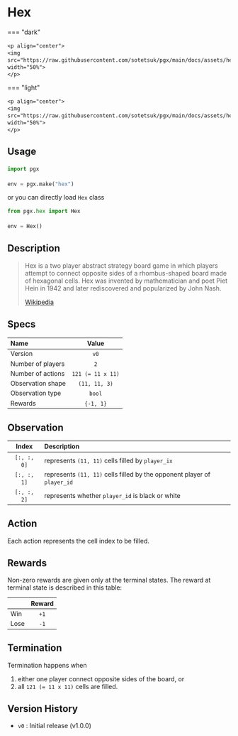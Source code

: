# Hex

=== "dark" 

    <p align="center">
    <img src="https://raw.githubusercontent.com/sotetsuk/pgx/main/docs/assets/hex_dark.gif" width="50%">
    </p>

=== "light" 

    <p align="center">
    <img src="https://raw.githubusercontent.com/sotetsuk/pgx/main/docs/assets/hex_light.gif" width="50%">
    </p>


## Usage

```py
import pgx

env = pgx.make("hex")
```

or you can directly load `Hex` class

```py
from pgx.hex import Hex

env = Hex()
```

## Description

> Hex is a two player abstract strategy board game in which players attempt to connect opposite sides of a rhombus-shaped board made of hexagonal cells. Hex was invented by mathematician and poet Piet Hein in 1942 and later rediscovered and popularized by John Nash.
> 
> [Wikipedia](https://en.wikipedia.org/wiki/Hex_(board_game))

## Specs

| Name | Value |
|:---|:----:|
| Version | `v0` |
| Number of players | `2` |
| Number of actions | `121 (= 11 x 11)` |
| Observation shape | `(11, 11, 3)` |
| Observation type | `bool` |
| Rewards | `{-1, 1}` |

## Observation


| Index | Description |
|:---:|:----|
| `[:, :, 0]` | represents `(11, 11)` cells filled by `player_ix` |
| `[:, :, 1]` | represents `(11, 11)` cells filled by the opponent player of `player_id` |
| `[:, :, 2]` | represents whether `player_id` is black or white|

## Action
Each action represents the cell index to be filled.

## Rewards
Non-zero rewards are given only at the terminal states.
The reward at terminal state is described in this table:

| | Reward |
|:---|:----:|
| Win | `+1` |
| Lose | `-1` |

## Termination

Termination happens when 

1. either one player connect opposite sides of the board, or 
2. all `121 (= 11 x 11)` cells are filled.


## Version History

- `v0` : Initial release (v1.0.0)
